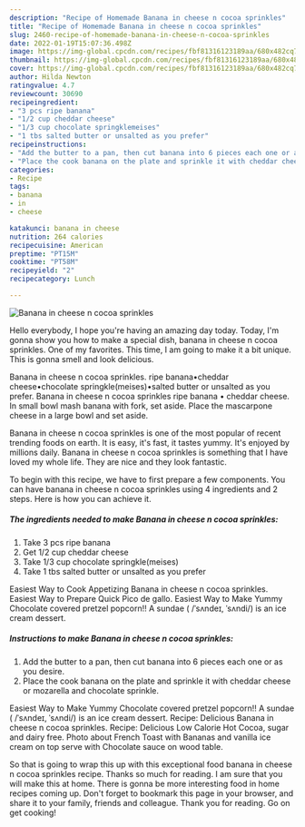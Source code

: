 ```yaml
---
description: "Recipe of Homemade Banana in cheese n cocoa sprinkles"
title: "Recipe of Homemade Banana in cheese n cocoa sprinkles"
slug: 2460-recipe-of-homemade-banana-in-cheese-n-cocoa-sprinkles
date: 2022-01-19T15:07:36.498Z
image: https://img-global.cpcdn.com/recipes/fbf81316123189aa/680x482cq70/banana-in-cheese-n-cocoa-sprinkles-recipe-main-photo.jpg
thumbnail: https://img-global.cpcdn.com/recipes/fbf81316123189aa/680x482cq70/banana-in-cheese-n-cocoa-sprinkles-recipe-main-photo.jpg
cover: https://img-global.cpcdn.com/recipes/fbf81316123189aa/680x482cq70/banana-in-cheese-n-cocoa-sprinkles-recipe-main-photo.jpg
author: Hilda Newton
ratingvalue: 4.7
reviewcount: 30690
recipeingredient:
- "3 pcs ripe banana"
- "1/2 cup cheddar cheese"
- "1/3 cup chocolate springklemeises"
- "1 tbs salted butter or unsalted as you prefer"
recipeinstructions:
- "Add the butter to a pan, then cut banana into 6 pieces each one or as you desire."
- "Place the cook banana on the plate and sprinkle it with cheddar cheese or mozarella and chocolate sprinkle."
categories:
- Recipe
tags:
- banana
- in
- cheese

katakunci: banana in cheese 
nutrition: 264 calories
recipecuisine: American
preptime: "PT15M"
cooktime: "PT58M"
recipeyield: "2"
recipecategory: Lunch

---
```



![Banana in cheese n cocoa sprinkles](https://img-global.cpcdn.com/recipes/fbf81316123189aa/680x482cq70/banana-in-cheese-n-cocoa-sprinkles-recipe-main-photo.jpg)

Hello everybody, I hope you're having an amazing day today. Today, I'm gonna show you how to make a special dish, banana in cheese n cocoa sprinkles. One of my favorites. This time, I am going to make it a bit unique. This is gonna smell and look delicious.

Banana in cheese n cocoa sprinkles. ripe banana•cheddar cheese•chocolate springkle(meises)•salted butter or unsalted as you prefer. Banana in cheese n cocoa sprinkles ripe banana • cheddar cheese. In small bowl mash banana with fork, set aside. Place the mascarpone cheese in a large bowl and set aside.

Banana in cheese n cocoa sprinkles is one of the most popular of recent trending foods on earth. It is easy, it's fast, it tastes yummy. It's enjoyed by millions daily. Banana in cheese n cocoa sprinkles is something that I have loved my whole life. They are nice and they look fantastic.


To begin with this recipe, we have to first prepare a few components. You can have banana in cheese n cocoa sprinkles using 4 ingredients and 2 steps. Here is how you can achieve it.

<!--inarticleads1-->

##### The ingredients needed to make Banana in cheese n cocoa sprinkles:

1. Take 3 pcs ripe banana
1. Get 1/2 cup cheddar cheese
1. Take 1/3 cup chocolate springkle(meises)
1. Take 1 tbs salted butter or unsalted as you prefer


Easiest Way to Cook Appetizing Banana in cheese n cocoa sprinkles. Easiest Way to Prepare Quick Pico de gallo. Easiest Way to Make Yummy Chocolate covered pretzel popcorn!! A sundae ( /ˈsʌndeɪ, ˈsʌndi/) is an ice cream dessert. 

<!--inarticleads2-->

##### Instructions to make Banana in cheese n cocoa sprinkles:

1. Add the butter to a pan, then cut banana into 6 pieces each one or as you desire.
1. Place the cook banana on the plate and sprinkle it with cheddar cheese or mozarella and chocolate sprinkle.


Easiest Way to Make Yummy Chocolate covered pretzel popcorn!! A sundae ( /ˈsʌndeɪ, ˈsʌndi/) is an ice cream dessert. Recipe: Delicious Banana in cheese n cocoa sprinkles. Recipe: Delicious Low Calorie Hot Cocoa, sugar and dairy free. Photo about French Toast with Bananas and vanilla ice cream on top serve with Chocolate sauce on wood table. 

So that is going to wrap this up with this exceptional food banana in cheese n cocoa sprinkles recipe. Thanks so much for reading. I am sure that you will make this at home. There is gonna be more interesting food in home recipes coming up. Don't forget to bookmark this page in your browser, and share it to your family, friends and colleague. Thank you for reading. Go on get cooking!
